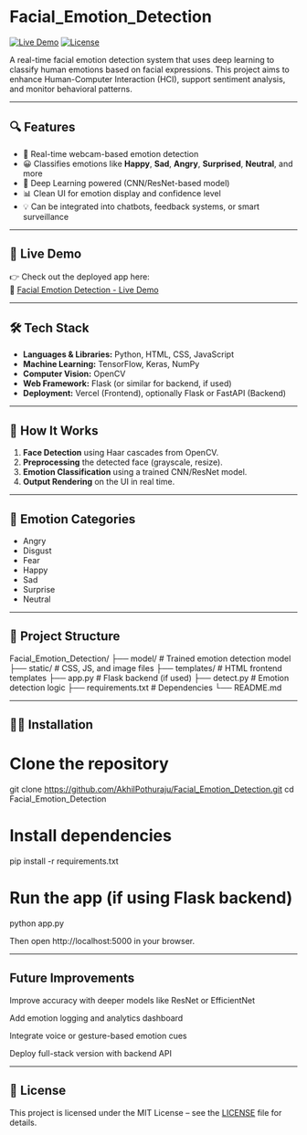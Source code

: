 # Facial_Emotion_Detection

[![Live Demo](https://img.shields.io/badge/Live%20Demo-Click%20Here-blue)](https://facial-emotion-detection-bowv.vercel.app/)
[![License](https://img.shields.io/github/license/AkhilPothuraju/Facial_Emotion_Detection)](https://github.com/AkhilPothuraju/Facial_Emotion_Detection/blob/main/LICENSE)

A real-time facial emotion detection system that uses deep learning to classify human emotions based on facial expressions. This project aims to enhance Human-Computer Interaction (HCI), support sentiment analysis, and monitor behavioral patterns.

---

## 🔍 Features

- 🎥 Real-time webcam-based emotion detection
- 😀 Classifies emotions like **Happy**, **Sad**, **Angry**, **Surprised**, **Neutral**, and more
- 🧠 Deep Learning powered (CNN/ResNet-based model)
- 📊 Clean UI for emotion display and confidence level
- 💡 Can be integrated into chatbots, feedback systems, or smart surveillance

---

## 🚀 Live Demo

👉 Check out the deployed app here:  
🔗 [Facial Emotion Detection - Live Demo](https://facial-emotion-detection-bowv.vercel.app/)

---

## 🛠️ Tech Stack

- **Languages & Libraries:** Python, HTML, CSS, JavaScript
- **Machine Learning:** TensorFlow, Keras, NumPy
- **Computer Vision:** OpenCV
- **Web Framework:** Flask (or similar for backend, if used)
- **Deployment:** Vercel (Frontend), optionally Flask or FastAPI (Backend)

---

## 🧪 How It Works

1. **Face Detection** using Haar cascades from OpenCV.
2. **Preprocessing** the detected face (grayscale, resize).
3. **Emotion Classification** using a trained CNN/ResNet model.
4. **Output Rendering** on the UI in real time.

---

## 📸 Emotion Categories

- Angry
- Disgust
- Fear
- Happy
- Sad
- Surprise
- Neutral

---

## 📁 Project Structure
Facial_Emotion_Detection/
├── model/ # Trained emotion detection model
├── static/ # CSS, JS, and image files
├── templates/ # HTML frontend templates
├── app.py # Flask backend (if used)
├── detect.py # Emotion detection logic
├── requirements.txt # Dependencies
└── README.md


---

## 🧑‍💻 Installation

# Clone the repository
git clone https://github.com/AkhilPothuraju/Facial_Emotion_Detection.git
cd Facial_Emotion_Detection

# Install dependencies
pip install -r requirements.txt

# Run the app (if using Flask backend)
python app.py

Then open http://localhost:5000 in your browser.

---

## Future Improvements
Improve accuracy with deeper models like ResNet or EfficientNet

Add emotion logging and analytics dashboard

Integrate voice or gesture-based emotion cues

Deploy full-stack version with backend API

---

## 📝 License

This project is licensed under the MIT License – see the [LICENSE](https://github.com/AkhilPothuraju/Facial_Emotion_Detection/blob/main/LICENSE) file for details.

